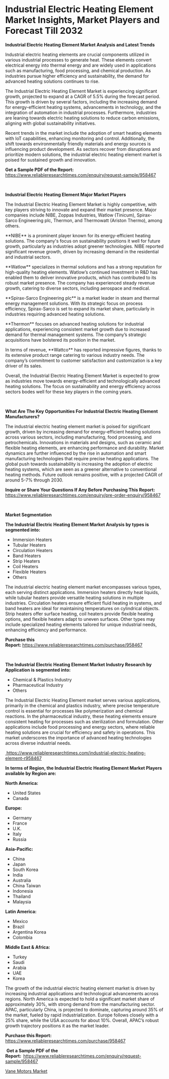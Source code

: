 <p><h1>Industrial Electric Heating Element Market Insights, Market Players and Forecast Till 2032</h1></p><p><strong>Industrial Electric Heating Element Market Analysis and Latest Trends</strong></p>
<p><p>Industrial electric heating elements are crucial components utilized in various industrial processes to generate heat. These elements convert electrical energy into thermal energy and are widely used in applications such as manufacturing, food processing, and chemical production. As industries pursue higher efficiency and sustainability, the demand for advanced heating solutions continues to rise.</p><p>The Industrial Electric Heating Element Market is experiencing significant growth, projected to expand at a CAGR of 5.5% during the forecast period. This growth is driven by several factors, including the increasing demand for energy-efficient heating systems, advancements in technology, and the integration of automation in industrial processes. Furthermore, industries are leaning towards electric heating solutions to reduce carbon emissions, aligning with global sustainability initiatives. </p><p>Recent trends in the market include the adoption of smart heating elements with IoT capabilities, enhancing monitoring and control. Additionally, the shift towards environmentally friendly materials and energy sources is influencing product development. As sectors recover from disruptions and prioritize modern solutions, the industrial electric heating element market is poised for sustained growth and innovation.</p></p>
<p><strong>Get a Sample PDF of the Report:&nbsp;</strong> <a href="https://www.reliableresearchtimes.com/enquiry/request-sample/958467?utm_campaign=2182&utm_medium=2&utm_source=Github&utm_content=ia&utm_term=16022025&utm_id=industrial-electric-heating-element">https://www.reliableresearchtimes.com/enquiry/request-sample/958467</a></p>
<p>&nbsp;</p>
<p><strong>Industrial Electric Heating Element Major Market Players</strong></p>
<p><p>The Industrial Electric Heating Element Market is highly competitive, with key players striving to innovate and expand their market presence. Major companies include NIBE, Zoppas Industries, Watlow (Tinicum), Spirax-Sarco Engineering plc, Thermon, and Thermowatt (Ariston Thermo), among others.</p><p>**NIBE** is a prominent player known for its energy-efficient heating solutions. The company's focus on sustainability positions it well for future growth, particularly as industries adopt greener technologies. NIBE reported significant revenue growth, driven by increasing demand in the residential and industrial sectors.</p><p>**Watlow** specializes in thermal solutions and has a strong reputation for high-quality heating elements. Watlow’s continued investment in R&D has enabled them to deliver innovative products, which has contributed to its robust market presence. The company has experienced steady revenue growth, catering to diverse sectors, including aerospace and medical.</p><p>**Spirax-Sarco Engineering plc** is a market leader in steam and thermal energy management solutions. With its strategic focus on process efficiency, Spirax-Sarco is set to expand its market share, particularly in industries requiring advanced heating solutions.</p><p>**Thermon** focuses on advanced heating solutions for industrial applications, experiencing consistent market growth due to increased demand for thermal management systems. The company’s strategic acquisitions have bolstered its position in the market.</p><p>In terms of revenue, **Wattco** has reported impressive figures, thanks to its extensive product range catering to various industry needs. The company’s commitment to customer satisfaction and customization is a key driver of its sales.</p><p>Overall, the Industrial Electric Heating Element Market is expected to grow as industries move towards energy-efficient and technologically advanced heating solutions. The focus on sustainability and energy efficiency across sectors bodes well for these key players in the coming years.</p></p>
<p>&nbsp;</p>
<p><strong>What Are The Key Opportunities For Industrial Electric Heating Element Manufacturers?</strong></p>
<p><p>The industrial electric heating element market is poised for significant growth, driven by increasing demand for energy-efficient heating solutions across various sectors, including manufacturing, food processing, and petrochemicals. Innovations in materials and designs, such as ceramic and flexible heating elements, are enhancing performance and durability. Market dynamics are further influenced by the rise in automation and smart manufacturing technologies that require precise heating applications. The global push towards sustainability is increasing the adoption of electric heating systems, which are seen as a greener alternative to conventional heating methods. Future outlook remains positive, with a projected CAGR of around 5-7% through 2030.</p></p>
<p><strong>Inquire or Share Your Questions If Any Before Purchasing This Report:</strong> <a href="https://www.reliableresearchtimes.com/enquiry/pre-order-enquiry/958467?utm_campaign=2182&utm_medium=2&utm_source=Github&utm_content=ia&utm_term=16022025&utm_id=industrial-electric-heating-element">https://www.reliableresearchtimes.com/enquiry/pre-order-enquiry/958467</a></p>
<p>&nbsp;</p>
<p><strong>Market Segmentation</strong></p>
<p><strong>The Industrial Electric Heating Element Market Analysis by types is segmented into:</strong></p>
<p><ul><li>Immersion Heaters</li><li>Tubular Heaters</li><li>Circulation Heaters</li><li>Band Heaters</li><li>Strip Heaters</li><li>Coil Heaters</li><li>Flexible Heaters</li><li>Others</li></ul></p>
<p><p>The industrial electric heating element market encompasses various types, each serving distinct applications. Immersion heaters directly heat liquids, while tubular heaters provide versatile heating solutions in multiple industries. Circulation heaters ensure efficient fluid heating in systems, and band heaters are ideal for maintaining temperatures on cylindrical objects. Strip heaters offer surface heating, coil heaters provide flexible heating options, and flexible heaters adapt to uneven surfaces. Other types may include specialized heating elements tailored for unique industrial needs, enhancing efficiency and performance.</p></p>
<p><strong>Purchase this Report:&nbsp;</strong><a href="https://www.reliableresearchtimes.com/purchase/958467?utm_campaign=2182&utm_medium=2&utm_source=Github&utm_content=ia&utm_term=16022025&utm_id=industrial-electric-heating-element">https://www.reliableresearchtimes.com/purchase/958467</a></p>
<p>&nbsp;</p>
<p><strong>The Industrial Electric Heating Element Market Industry Research by Application is segmented into:</strong></p>
<p><ul><li>Chemical & Plastics Industry</li><li>Pharmaceutical Industry</li><li>Others</li></ul></p>
<p><p>The Industrial Electric Heating Element market serves various applications, primarily in the chemical and plastics industry, where precise temperature control is essential for processes like polymerization and chemical reactions. In the pharmaceutical industry, these heating elements ensure consistent heating for processes such as sterilization and formulation. Other applications include food processing and energy sectors, where reliable heating solutions are crucial for efficiency and safety in operations. This market underscores the importance of advanced heating technologies across diverse industrial needs.</p></p>
<p><a href="https://www.reliableresearchtimes.com/industrial-electric-heating-element-r958467?utm_campaign=2182&utm_medium=2&utm_source=Github&utm_content=ia&utm_term=16022025&utm_id=industrial-electric-heating-element">&nbsp;https://www.reliableresearchtimes.com/industrial-electric-heating-element-r958467</a></p>
<p><strong>In terms of Region, the Industrial Electric Heating Element Market Players available by Region are:</strong></p>
<p>
    <p> <strong> North America: </strong>
        <ul>
            <li>United States</li>
            <li>Canada</li>
        </ul>
        </p> 
    <p> <strong> Europe: </strong>
        <ul>
            <li>Germany</li>
            <li>France</li>
            <li>U.K.</li>
            <li>Italy</li>
            <li>Russia</li>
        </ul>
        </p> 
    <p> <strong> Asia-Pacific: </strong>
        <ul>
            <li>China</li>
            <li>Japan</li>
            <li>South Korea</li>
            <li>India</li>
            <li>Australia</li>
            <li>China Taiwan</li>
            <li>Indonesia</li>
            <li>Thailand</li>
            <li>Malaysia</li>
        </ul>
        </p> 
    <p> <strong> Latin America: </strong>
        <ul>
            <li>Mexico</li>
            <li>Brazil</li>
            <li>Argentina Korea</li>
            <li>Colombia</li>
        </ul>
        </p> 
    <p> <strong> Middle East & Africa: </strong>
        <ul>
            <li>Turkey</li>
            <li>Saudi</li>
            <li>Arabia</li>
            <li>UAE</li>
            <li>Korea</li>
        </ul>
    </p>
    </p>
<p><p>The growth of the industrial electric heating element market is driven by increasing industrial applications and technological advancements across regions. North America is expected to hold a significant market share of approximately 30%, with strong demand from the manufacturing sector. APAC, particularly China, is projected to dominate, capturing around 35% of the market, fueled by rapid industrialization. Europe follows closely with a 25% share, while the USA accounts for about 10%. Overall, APAC’s robust growth trajectory positions it as the market leader.</p></p>
<p><strong>Purchase this Report: </strong><a href="https://www.reliableresearchtimes.com/purchase/958467?utm_campaign=2182&utm_medium=2&utm_source=Github&utm_content=ia&utm_term=16022025&utm_id=industrial-electric-heating-element">https://www.reliableresearchtimes.com/purchase/958467</a></p>
<p>&nbsp;<strong>Get a Sample PDF of the Report:&nbsp;&nbsp;</strong><a href="https://www.reliableresearchtimes.com/enquiry/request-sample/958467?utm_campaign=2182&utm_medium=2&utm_source=Github&utm_content=ia&utm_term=16022025&utm_id=industrial-electric-heating-element">https://www.reliableresearchtimes.com/enquiry/request-sample/958467</a></p>
<p><strong></strong></p>
<p><p><a href="https://github.com/tona7vba/Market-Research-Report-List-1/blob/main/vane-motors-market.md?utm_campaign=2182&utm_medium=2&utm_source=Github&utm_content=ia&utm_term=16022025&utm_id=industrial-electric-heating-element">Vane Motors Market</a></p></p>